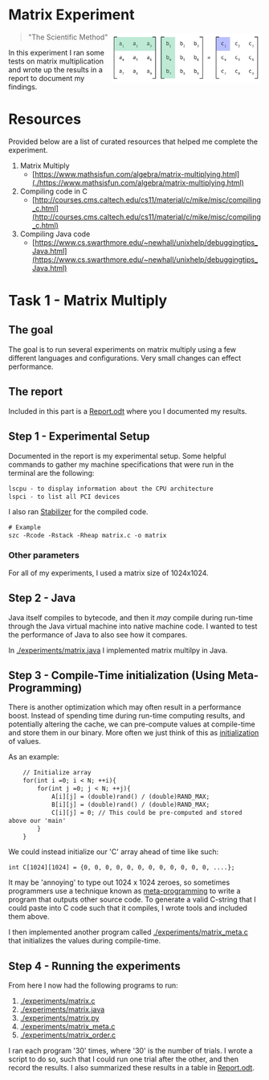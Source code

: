 # Matrix Experiment

<img align="right" width="300px" src="./media/header.png">

> "The Scientific Method"

In this experiment I ran some tests on matrix multiplication and wrote up the results in a report to document my findings. 

# Resources 

Provided below are a list of curated resources that helped me complete the experiment. 

1. Matrix Multiply
	- [https://www.mathsisfun.com/algebra/matrix-multiplying.html](./https://www.mathsisfun.com/algebra/matrix-multiplying.html)
2. Compiling code in C
	- [http://courses.cms.caltech.edu/cs11/material/c/mike/misc/compiling_c.html](http://courses.cms.caltech.edu/cs11/material/c/mike/misc/compiling_c.html)
3. Compiling Java code
	- [https://www.cs.swarthmore.edu/~newhall/unixhelp/debuggingtips_Java.html](https://www.cs.swarthmore.edu/~newhall/unixhelp/debuggingtips_Java.html)

# Task 1 - Matrix Multiply

## The goal

The goal is to run several experiments on matrix multiply using a few different languages and configurations. Very small changes can effect performance.

## The report

Included in this part is a [Report.odt](./Report.odt) where you I documented my results. 

## Step 1 - Experimental Setup 

Documented in the report is my experimental setup. Some helpful commands to gather my machine specifications that were run in the terminal are the following:

```
lscpu - to display information about the CPU architecture
lspci - to list all PCI devices
```

I also ran [Stabilizer](./https://github.com/ccurtsinger/stabilizer) for the compiled code. 

```
# Example
szc -Rcode -Rstack -Rheap matrix.c -o matrix
```

### Other parameters

For all of my experiments, I used a matrix size of 1024x1024. 

## Step 2 - Java

Java itself compiles to bytecode, and then it *may* compile during run-time through the Java virtual machine into native machine code. I wanted to test the performance of Java to also see how it compares.

In [./experiments/matrix.java](./experiments/matrix.java) I implemented matrix multilpy in Java. 

## Step 3 - Compile-Time initialization (Using Meta-Programming)

There is another optimization which may often result in a performance boost. Instead of spending time during run-time computing results, and potentially altering the cache, we can pre-compute values at compile-time and store them in our binary. More often we just think of this as [initialization](https://webhome.phy.duke.edu/~rgb/General/c_book/c_book/chapter6/initialization.html) of values.

As an example:

```
    // Initialize array
    for(int i =0; i < N; ++i){
        for(int j =0; j < N; ++j){
            A[i][j] = (double)rand() / (double)RAND_MAX;
            B[i][j] = (double)rand() / (double)RAND_MAX;
            C[i][j] = 0; // This could be pre-computed and stored above our 'main'
        }
    }
```

We could instead initialize our 'C' array ahead of time like such:

```
int C[1024][1024] = {0, 0, 0, 0, 0, 0, 0, 0, 0, 0, 0, 0, ....};
```

It may be 'annoying' to type out 1024 x 1024 zeroes, so sometimes programmers use a technique known as [meta-programming](https://cs.lmu.edu/~ray/notes/metaprogramming/) to write a program that outputs other source code. To generate a valid C-string that I could paste into C code such that it compiles, I wrote tools and included them above.

I then implemented another program called [./experiments/matrix_meta.c](./experiments/matrix_meta.c) that initializes the values during compile-time.

## Step 4 - Running the experiments

From here I now had the following programs to run:

1. [./experiments/matrix.c](./experiments/matrix.c)	
2. [./experiments/matrix.java](./experiments/matrix.java)	
3. [./experiments/matrix.py](./experiments/matrix.py)	
4. [./experiments/matrix_meta.c](./experiments/matrix_meta.c)	
5. [./experiments/matrix_order.c](./experiments/matrix_order.c)

I ran each program '30' times, where '30' is the number of trials. I wrote a script to do so, such that I could run one trial after the other, and then record the results. I also summarized these results in a table in [Report.odt](./Report.odt).
